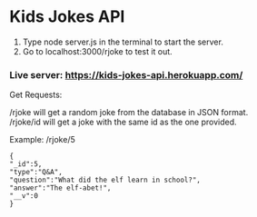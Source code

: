# Kids Jokes API

1. Type node server.js in the terminal to start the server.
2. Go to localhost:3000/rjoke to test it out.
### Live server: https://kids-jokes-api.herokuapp.com/

Get Requests:

/rjoke will get a random joke from the database in JSON format.<br>
/rjoke/id will get a joke with the same id as the one provided.<br>

Example:  /rjoke/5
```
{
"_id":5,
"type":"Q&A",
"question":"What did the elf learn in school?",
"answer":"The elf-abet!",
"__v":0
}
```
